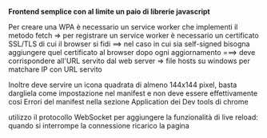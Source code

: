 **Frontend semplice con al limite un paio di librerie javascript**


Per creare una WPA è necessario un service worker che implementi il metodo fetch
=> per registrare un service worker è necessario un certificato SSL/TLS di cui il browser si fidi
==> nel caso in cui sia self-signed bisogna aggiungere quel certificato al browser dopo ogni aggiornamento
===> deve corrispondere all'URL servito dal web server => file hosts su windows per matchare IP con URL servito

Inoltre deve servire un icona quadrata di almeno 144x144 pixel, basta dargliela come impostazione nel manifest e non deve essere effettivamente cosi
Errori del manifest nella sezione Application dei Dev tools di chrome 

utilizzo il protocollo WebSocket per aggiungere la funzionalità di live reload: quando si interrompe la connessione ricarico la pagina